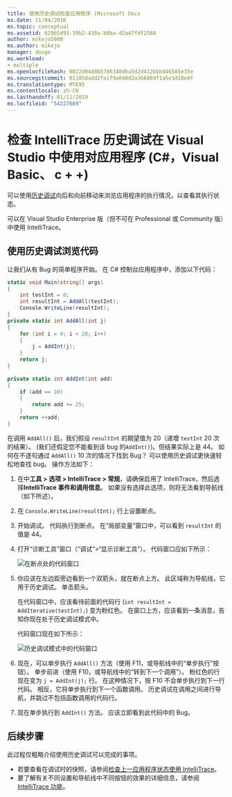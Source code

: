 ```yaml
---
title: 使用历史调试检查应用程序 |Microsoft Docs
ms.date: 11/04/2016
ms.topic: conceptual
ms.assetid: 629b5d93-39b2-430a-b8ba-d2a47fdf2584
author: mikejo5000
ms.author: mikejo
manager: douge
ms.workload:
- multiple
ms.openlocfilehash: 0022d94d8bb786340dba5d2d412bbbd46585e35e
ms.sourcegitcommit: 01185dadd2fa1f9a040d2a366869f1a5e1d18e0f
ms.translationtype: MTE95
ms.contentlocale: zh-CN
ms.lasthandoff: 01/11/2019
ms.locfileid: "54227689"
---
```

# <a name="inspect-your-app-with-intellitrace-historical-debugging-in-visual-studio-c-visual-basic-c"></a>检查 IntelliTrace 历史调试在 Visual Studio 中使用对应用程序 (C#，Visual Basic、 c + +)

可以使用[历史调试](../debugger/historical-debugging.md)向后和向前移动来浏览应用程序的执行情况，以查看其执行状态。  
  
可以在 Visual Studio Enterprise 版（但不可在 Professional 或 Community 版）中使用 IntelliTrace。  
  
## <a name="navigate-your-code-with-historical-debugging"></a>使用历史调试浏览代码

 让我们从有 Bug 的简单程序开始。 在 C# 控制台应用程序中，添加以下代码：  
  
```csharp  
static void Main(string[] args)  
{  
    int testInt = 0;  
    int resultInt = AddAll(testInt);  
    Console.WriteLine(resultInt);  
}  
private static int AddAll(int j)  
{  
    for (int i = 0; i < 20; i++)  
    {  
        j = AddInt(j);  
    }  
    return j;  
}  
  
private static int AddInt(int add)  
{  
    if (add == 10)  
    {  
        return add += 25;  
    }  
    return ++add;  
}  
```  
  
 在调用 `AddAll()` 后，我们假设 `resultInt` 的期望值为 20（递增 `testInt` 20 次的结果）。 (我们还假定您不能看到该 bug 的`AddInt()`)。但结果实际上是 44。 如何在不逐句通过 `AddAll()` 10 次的情况下找到 Bug？ 可以使用历史调试更快速轻松地查找 bug。 操作方法如下：  
  
1.  在中**工具 > 选项 > IntelliTrace > 常规**，请确保启用了 IntelliTrace，然后选择**IntelliTrace 事件和调用信息**。 如果没有选择此选项，则将无法看到导航线（如下所述）。  
  
2.  在 `Console.WriteLine(resultInt);` 行上设置断点。  
  
3.  开始调试。 代码执行到断点。 在“局部变量”窗口中，可以看到 `resultInt` 的值是 44。  
  
4.  打开“诊断工具”窗口（“调试”>“显示诊断工具”）。 代码窗口应如下所示：  
  
     ![在断点处的代码窗口](../debugger/media/historicaldebuggingbreakpoint.png "HistoricalDebuggingBreakpoint")  
  
5.  你应该在左边距旁边看到一个双箭头，就在断点上方。 此区域称为导航线，它用于历史调试。 单击箭头。  
  
     在代码窗口中，应该看待前面的代码行 (`int resultInt = AddIterative(testInt);`) 变为粉红色。 在窗口上方，应该看到一条消息，告知你现在处于历史调试模式中。  
  
     代码窗口现在如下所示：  
  
     ![历史调试模式中的代码窗口](../debugger/media/historicaldebuggingback.png "HistoricalDebuggingBack")  
  
6.  现在，可以单步执行 `AddAll()` 方法（使用 F11，或导航线中的“单步执行”按钮）。 单步前进（使用 F10，或导航线中的“转到下一个调用”）。 粉红色的行现在变为 `j = AddInt(j);` 行。 在这种情况下，按 F10 不会单步执行到下一行代码。 相反，它将单步执行到下一个函数调用。 历史调试在调用之间进行导航，并跳过不包括函数调用的代码行。  
  
7.  现在单步执行到 `AddInt()` 方法。 应该立即看到此代码中的 Bug。  

## <a name="next-steps"></a>后续步骤

此过程仅粗略介绍使用历史调试可以完成的事项。

- 若要查看在调试时的快照，请参阅[检查上一应用程序状态使用 IntelliTrace](../debugger/view-historical-application-state.md)。
- 要了解有关不同设置和导航线中不同按钮的效果的详细信息，请参阅 [IntelliTrace 功能](../debugger/intellitrace-features.md)。